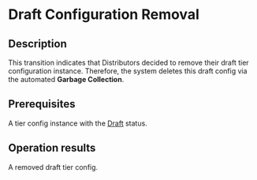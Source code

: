 # Draft Configuration Removal
## Description
This transition indicates that Distributors decided to remove their draft tier configuration instance. Therefore, the system deletes this draft config via the automated **Garbage Collection**.  
## Prerequisites
A tier config instance with the [Draft](s-a-draft.html) status.
## Operation results
A removed draft tier config.